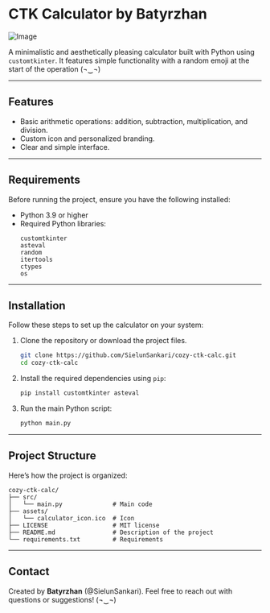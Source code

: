 # CTK Calculator by Batyrzhan

![Image](https://github.com/user-attachments/assets/05a6fb9e-4300-40ca-b130-73310aff5279)

A minimalistic and aesthetically pleasing calculator built with Python using `customtkinter`. It features simple functionality with a random emoji at the start of the operation (¬‿¬)

---

## Features
- Basic arithmetic operations: addition, subtraction, multiplication, and division.
- Custom icon and personalized branding.
- Clear and simple interface.

---

## Requirements

Before running the project, ensure you have the following installed:

- Python 3.9 or higher
- Required Python libraries:
  ```plaintext
  customtkinter
  asteval
  random
  itertools
  ctypes
  os
  ```

---

## Installation

Follow these steps to set up the calculator on your system:

1. Clone the repository or download the project files.
   ```bash
   git clone https://github.com/SielunSankari/cozy-ctk-calc.git
   cd cozy-ctk-calc
   ```

2. Install the required dependencies using `pip`:
   ```bash
   pip install customtkinter asteval
   ```

3. Run the main Python script:
   ```bash
   python main.py
   ```

---

## Project Structure

Here’s how the project is organized:

```
cozy-ctk-calc/
├── src/
│   └── main.py              # Main code
├── assets/
│   └── calculator_icon.ico  # Icon
├── LICENSE                  # MIT license
├── README.md                # Description of the project
└── requirements.txt         # Requirements

```

---

## Contact
Created by **Batyrzhan** (@SielunSankari). Feel free to reach out with questions or suggestions! (¬‿¬)

